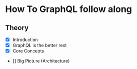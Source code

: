 # How To GraphQL follow along

## Theory
 - [x] Introduction
 - [x] GraphQL is the better rest
 - [x] Core Concepts
 - [] Big Picture (Architecture)